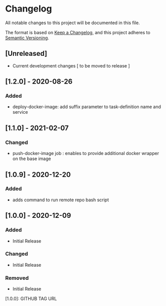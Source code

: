 # Changelog

All notable changes to this project will be documented in this file.

The format is based on [Keep a Changelog](https://keepachangelog.com/en/1.0.0/),
and this project adheres to [Semantic Versioning](https://semver.org/spec/v2.0.0.html).

## [Unreleased]

- Current development changes [ to be moved to release ]

## [1.2.0] - 2020-08-26

### Added

- deploy-docker-image: add suffix parameter to task-definition name and service

## [1.1.0] - 2021-02-07

### Changed

- push-docker-image job : enables to provide additional docker wrapper on the base image

## [1.0.9] - 2020-12-20

### Added

- adds command to run remote repo bash script

## [1.0.0] - 2020-12-09

### Added

- Initial Release

### Changed

- Initial Release

### Removed

- Initial Release

[1.0.0]: GITHUB TAG URL
